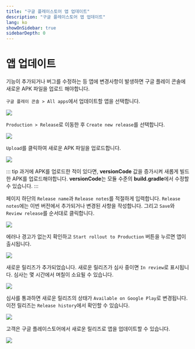 ```yaml
---
title: "구글 플레이스토어 앱 업데이트"
description: "구글 플레이스토어 앱 업데이트"
lang: ko
showOnSidebar: true
sidebarDepth: 0
---
```


# 앱 업데이트
기능이 추가되거나 버그를 수정하는 등 앱에 변경사항이 발생하면 구글 플레이 콘솔에 새로운 APK 파일을 업로드 해야합니다.

`구글 플레이 콘솔 > All apps`에서 업데이트할 앱을 선택합니다.

![](./200306_app_update/1.png)

`Production > Release`로 이동한 후 `Create new release`를 선택합니다.

![](./200306_app_update/2.png)

`Upload`를 클릭하여 새로운 APK 파일을 업로드합니다.

![](./200306_app_update/3.png)

::: tip
과거에 APK를 업로드한 적이 있다면, <b>versionCode</b> 값을 증가시켜 새롭게 빌드한 APK를 업로드해야합니다. <b>versionCode</b>는 모듈 수준의 <b>build.gradle</b>에서 수정할 수 있습니다.
:::

페이지 하단의 `Release name`과 `Release notes`를 적절하게 입력합니다. `Release notes`에는 이번 버전에서 추가되거나 변경된 사항을 작성합니다. 그리고 `Save`와 `Review release`를 순서대로 클릭합니다.

![](./200306_app_update/4.png)

에러나 경고가 없는지 확인하고 `Start rollout to Production` 버튼을 누르면 앱이 출시됩니다.

![](./200306_app_update/5.png)

새로운 릴리즈가 추가되었습니다. 새로운 릴리즈가 심사 중이면 `In review`로 표시됩니다. 심사는 몇 시간에서 며칠이 소요될 수 있습니다.

![](./200306_app_update/6.png)

심사를 통과하면 새로운 릴리즈의 상태가 `Available on Google Play`로 변경됩니다. 이전 릴리즈는 `Release history`에서 확인할 수 있습니다.

![](./200306_app_update/7.png)

고객은 구글 플레이스토어에서 새로운 릴리즈로 앱을 업데이트할 수 있습니다. 

![](./200306_app_update/8-ko.png)